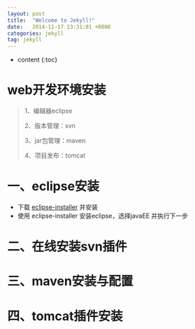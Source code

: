 ```yaml
---
layout: post
title:  "Welcome to Jekyll!"
date:   2014-11-17 13:31:01 +0800
categories: jekyll
tag: jekyll
---
```


* content
{:toc}

# web开发环境安装
> 1、编辑器eclipse
>
> 2、版本管理：svn
>
> 3、jar包管理：maven
>
> 4、项目发布：tomcat
>
# 一、eclipse安装

* 下载 [eclipse-installer](http://wiki.eclipse.org/Eclipse_Installer) 并安装
* 使用 eclipse-installer 安装eclipse，选择javaEE 并执行下一步

# 二、在线安装svn插件
# 三、maven安装与配置
# 四、tomcat插件安装
